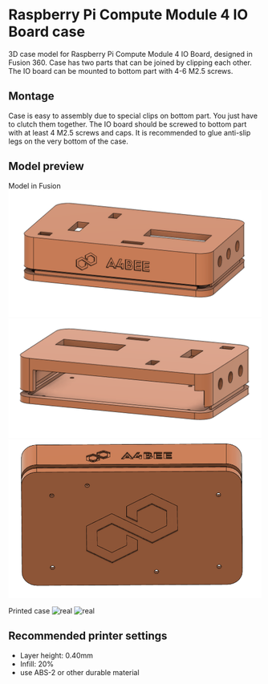 # Raspberry Pi Compute Module 4 IO Board case
3D case model for Raspberry Pi Compute Module 4 IO Board, designed in Fusion 360. Case has two parts that can be joined by clipping each other. The IO board can be mounted to bottom part with 4-6 M2.5 screws. 

## Montage
Case is easy to assembly due to special clips on bottom part. You just have to clutch them together. The IO board should be screwed to bottom part with at least 4 M2.5 screws and caps. It is recommended to glue anti-slip legs on the very bottom of the case.

## Model preview
Model in Fusion
![model1](res/model1.png)
![model2](res/model2.png)
![model3](res/model3.png)

Printed case
![real](res/real.png)
![real](res/real2.png)

## Recommended printer settings
- Layer height: 0.40mm
- Infill: 20%
- use ABS-2 or other durable material
